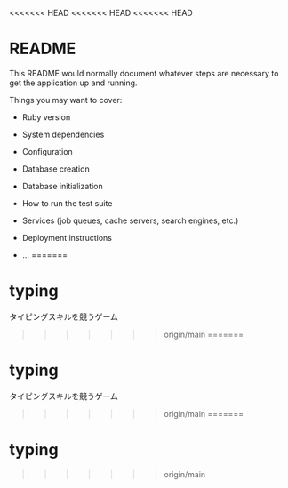 <<<<<<< HEAD
<<<<<<< HEAD
<<<<<<< HEAD
# README

This README would normally document whatever steps are necessary to get the
application up and running.

Things you may want to cover:

* Ruby version

* System dependencies

* Configuration

* Database creation

* Database initialization

* How to run the test suite

* Services (job queues, cache servers, search engines, etc.)

* Deployment instructions

* ...
=======
# typing
タイピングスキルを競うゲーム
>>>>>>> origin/main
=======
# typing
タイピングスキルを競うゲーム
>>>>>>> origin/main
=======
# typing
>>>>>>> origin/main
